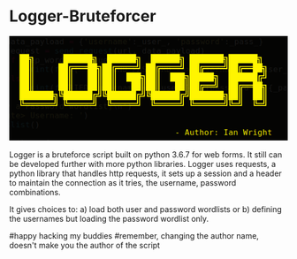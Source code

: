 # Logger-Bruteforcer

![](image.png)

Logger is a bruteforce script built on python 3.6.7 for web forms. It still can be developed further with more python libraries.
Logger uses requests, a python library that handles http requests, it sets up a session and a header to maintain the connection as it tries, the username, password combinations. 

It gives choices to:
a) load both user and password wordlists or 
b) defining the usernames but loading the password wordlist only.

#happy hacking my buddies
#remember, changing the author name, doesn't make you the author of the script
